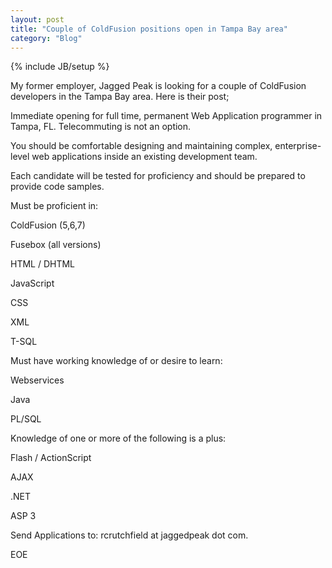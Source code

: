 ```yaml
---
layout: post
title: "Couple of ColdFusion positions open in Tampa Bay area"
category: "Blog"
---
```

{% include JB/setup %}

My former employer, Jagged Peak is looking for a couple of ColdFusion developers in the Tampa Bay area. Here is their post;

Immediate opening for full time, permanent Web Application programmer in Tampa, FL. Telecommuting is not an option.

You should be comfortable designing and maintaining complex, enterprise-level web applications inside an existing development team.

Each candidate will be tested for proficiency and should be prepared to provide code samples.

Must be proficient in:

ColdFusion (5,6,7)

Fusebox (all versions)

HTML / DHTML

JavaScript

CSS

XML

T-SQL

Must have working knowledge of or desire to learn:

Webservices

Java

PL/SQL

Knowledge of one or more of the following is a plus:

Flash / ActionScript

AJAX

.NET

ASP 3

Send Applications to: rcrutchfield at jaggedpeak dot com.

EOE